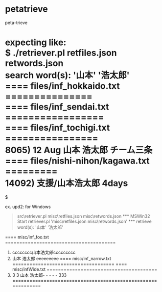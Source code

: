 # petatrieve  
peta-trieve  
  
expecting like:  
$ ./retriever.pl   retfiles.json  retwords.json  
search word(s): '山本' '浩太郎'  
==== files/inf_hokkaido.txt ===============  
==== files/inf_sendai.txt =================  
==== files/inf_tochigi.txt ================  
8065) 12 Aug 山本 浩太郎 チーム三条  
==== files/nishi-nihon/kagawa.txt =========  
14092) 支援/山本浩太郎 4days  
===========================================  
$  

ex. upd2: for Windows
> src\retriever.pl misc\retfiles.json  misc\retwords.json
*** MSWin32 Start retriever.pl 'misc\retfiles.json misc\retwords.json' ***
retrieve word(s): '山本' '浩太郎'

==== misc/inf_foo.txt =======================================
1) cccccccc山本浩太郎ccccccccc
3) 山本  浩太郎 eeeeeeeee
==== misc/inf_narrow.txt ====================================
==== misc/infWide.txt =======================================
1) 3 3 山本 浩太郎- - - - - 333
=============================================================

>
